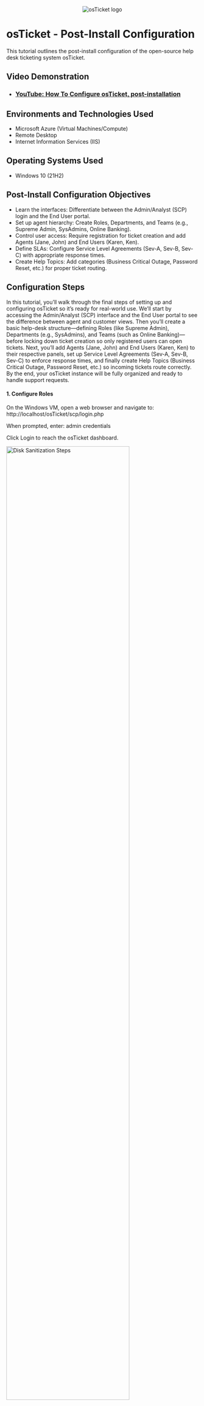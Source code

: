 <p align="center">
<img src="https://i.imgur.com/Clzj7Xs.png" alt="osTicket logo"/>
</p>

<h1>osTicket - Post-Install Configuration</h1>
This tutorial outlines the post-install configuration of the open-source help desk ticketing system osTicket.<br />


<h2>Video Demonstration</h2>

- ### [YouTube: How To Configure osTicket, post-installation](https://www.youtube.com)

<h2>Environments and Technologies Used</h2>

- Microsoft Azure (Virtual Machines/Compute)
- Remote Desktop
- Internet Information Services (IIS)

<h2>Operating Systems Used </h2>

- Windows 10</b> (21H2)

<h2>Post-Install Configuration Objectives</h2>

- Learn the interfaces: Differentiate between the Admin/Analyst (SCP) login and the End User portal.
- Set up agent hierarchy: Create Roles, Departments, and Teams (e.g., Supreme Admin, SysAdmins, Online Banking).
- Control user access: Require registration for ticket creation and add Agents (Jane, John) and End Users (Karen, Ken).
- Define SLAs: Configure Service Level Agreements (Sev-A, Sev-B, Sev-C) with appropriate response times.
- Create Help Topics: Add categories (Business Critical Outage, Password Reset, etc.) for proper ticket routing.

<h2>Configuration Steps</h2>
<p>
In this tutorial, you’ll walk through the final steps of setting up and configuring osTicket so it’s ready for real-world use. We’ll start by accessing the Admin/Analyst (SCP) interface and the End User portal to see the difference between agent and customer views. Then you’ll create a basic help-desk structure—defining Roles (like Supreme Admin), Departments (e.g., SysAdmins), and Teams (such as Online Banking)—before locking down ticket creation so only registered users can open tickets. Next, you’ll add Agents (Jane, John) and End Users (Karen, Ken) to their respective panels, set up Service Level Agreements (Sev-A, Sev-B, Sev-C) to enforce response times, and finally create Help Topics (Business Critical Outage, Password Reset, etc.) so incoming tickets route correctly. By the end, your osTicket instance will be fully organized and ready to handle support requests.
</p>
<h4>1. Configure Roles</h4>
<p>
On the Windows VM, open a web browser and navigate to: http://localhost/osTicket/scp/login.php 


When prompted, enter: admin credentials

Click Login to reach the osTicket dashboard.
</p>
<p>
<img src="https://i.imgur.com/emBscJG.jpeg" height="80%" width="80%" alt="Disk Sanitization Steps"/>
</p>
<p>
In the osTicket Admin Panel, go to Agents → Roles and click Add New Role. Name the role Supreme Admin and check every permission box so this role has full access to all areas of the system (tickets, agents, staff, settings, etc.)
</p>
<br />

<p>
<img src="https://i.imgur.com/cQRHrLO.png" height="80%" width="80%" alt="Disk Sanitization Steps"/>
</p>
<p>
In the Admin Panel, open Agents → Departments and click Add New Department. Name it SysAdmins, set the parent to Top Level so it sits at the root of the hierarchy, and click Create Department. Agents in the SysAdmins department will then have visibility into every ticket across all departments.
</p>
<br />

<p>
<img src="https://i.imgur.com/45STrWb.png" height="80%" width="80%" alt="Disk Sanitization Steps"/>
</p>
<p>
In the Admin Panel, navigate to Agents → Teams and click Add New Team. Name the team Online Banking and leave the agent list empty for now, then click Create Team. This sets up the “Online Banking” team so you can assign agents later as needed.
</p>
<p>
<img src="https://i.postimg.cc/8PfKHhpm/creating-online-banking.png" height="80%" width="80%" alt="Disk Sanitization Steps"/>
</p>
<br />

<p>
In the Admin Panel, navigate to Settings → User Settings, find “Require registration and login to create tickets”, and uncheck it. Click Save Changes. This allows any visitor to submit a ticket without first registering.
</p>
<p>
<img src="https://i.postimg.cc/rF2nfDD6/ensure-unchecked.png" height="80%" width="80%" alt="Disk Sanitization Steps"/>
</p>
<br />

<p>
In the Admin Panel, go to Agents → Add New. For Jane, enter:

- Name: Jane

- Email: jane@gmail.com

- Username: jane

- Password: Password1

- Department: SysAdmins

- Role: Supreme Admin (full access)

- Team: Online Banking
 Click Create Agent to save.

Next, click Add New again for John and enter:

- Name: John

- Email: john@gmail.com

- Username: john

- Password: Password1

- Department: Support

- Role: View Only (restricts him to ticket viewing)

- Team: (leave blank)
Click Create Agent. Now Jane has full admin rights and belongs to the Online Banking team, while John can only view tickets and isn’t assigned to any team.
</p>
<p>
<img src="https://i.postimg.cc/9QhG3T22/adding-agents.png" height="80%" width="80%" alt="Disk Sanitization Steps"/>
</p>
<br />

<p>
In the Agent Panel, go to Users → Add New, then:

- For Karen, set Name to Karen and Email to karen@gmail.com, then click Create User.

- For Ken, set Name to Ken and Email to ken@gmail.com, then click Create User.
</p>
<p>
<img src="https://i.postimg.cc/9QhG3T22/adding-agents.png" height="80%" width="80%" alt="Disk Sanitization Steps"/>
</p>
<br />
